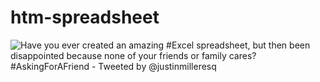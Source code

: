 # htm-spreadsheet

![Have you ever created an amazing #Excel spreadsheet, but then been disappointed because none of your friends or family cares? #AskingForAFriend - Tweeted by @justinmilleresq](https://kaya3.github.io/htm-spreadsheet/excel-tweet.jpg)
